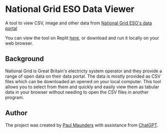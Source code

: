 # National Grid ESO Data Viewer
A tool to view CSV, image and other data from [National Grid ESO's data portal](https://data.nationalgrideso.com/)

You can view the tool on Replit [here](https://national-grid-eso-data-viewer.paulmaunders.repl.co/), or download and run it locally on your web browser.
## Background
National Grid is Great Britain's electricty system operator and they provide a range of open data on their data portal. The data is mostly provided as CSV files which can be downloaded an opened on your local computer. This tool allows you to select from them and quickly and easily view them as tabular data in your browser without needing to open the CSV files in another program.

## Author
The project was created by [Paul Maunders](https://twitter.com/paulmaunders) with assistance from [ChatGPT](https://chat.openai.com/).
